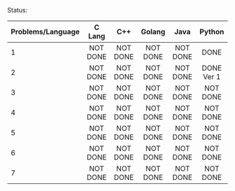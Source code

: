 
Status:

| Problems/Language     | C Lang   | C++      | Golang | Java | Python|
| ----------------------|:--------:|:--------:|:--------:|:--------:|:--------:|
| 1                     | NOT DONE | NOT DONE |NOT DONE |NOT DONE | DONE |
| 2                     | NOT DONE | NOT DONE |NOT DONE |NOT DONE |DONE Ver 1 |
| 3                     | NOT DONE | NOT DONE |NOT DONE |NOT DONE |NOT DONE |
| 4                     | NOT DONE | NOT DONE |NOT DONE |NOT DONE |NOT DONE |
| 5                     | NOT DONE | NOT DONE |NOT DONE |NOT DONE |NOT DONE |
| 6                     | NOT DONE | NOT DONE |NOT DONE |NOT DONE |NOT DONE |
| 7                     | NOT DONE | NOT DONE |NOT DONE |NOT DONE |NOT DONE |
